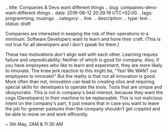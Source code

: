 .. title: Companies & Devs want different things
.. slug: companies-devs-want-different-things
.. date: 2019-08-12 20:29:19 UTC+02:00
.. tags: programming, musings
.. category: 
.. link: 
.. description: 
.. type: text
.. status: draft

Companies are interested in keeping the risk of their operations to a minimum.
Software Developers want to learn and hone their craft. (This is not true for all developers and I don't speak for them.)

These two motivations don't align well with each other. Learning requies failure and unpredicability; Neither of which is good for company.
Also, if you have employees who like to learn and experiment, they are more likely to innovate.
The knee jerk reaction to this might be, "Yes! We WANT our employees to innovate!" But the reality is that not all innovation is good.
More often than not, innovation can lead to creating silos and requiring special skills for developers to operate the tools.
Tools that are unique and idosyncratic. This is not in company's best interest, because they want the cogs (Developers) in their machine
to be replaceable. This is not malicious intent on the company's part, it just means that in case you want to leave the job for greener pastures
then the company shouldn't get crippled and be able to move on and work efficently.


~ 5th May, 2AM & 11:30 AM

